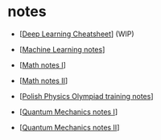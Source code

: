 # notes

* [[Deep Learning Cheatsheet](https://barhanc.github.io/notes/dl/main.pdf)] (WIP)

* [[Machine Learning notes](https://barhanc.github.io/notes/ml/main.pdf)] 

* [[Math notes I](https://barhanc.github.io/notes/math/alg.pdf)]

* [[Math notes II](https://barhanc.github.io/notes/math/am.pdf)]

* [[Polish Physics Olympiad training notes](https://barhanc.github.io/notes/physx/main.pdf)] 

* [[Quantum Mechanics notes I](https://barhanc.github.io/notes/misc/qm/qm1/main.pdf)]

* [[Quantum Mechanics notes II](https://barhanc.github.io/notes/misc/qm/qm2/main.pdf)]

